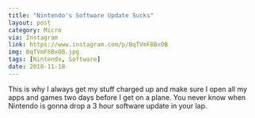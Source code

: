 ```yaml
---
title: "Nintendo's Software Update Sucks"
layout: post
category: Micro
via: Instagram
link: https://www.instagram.com/p/BqTVmF8BxOB
img: BqTVmF8BxOB.jpg
tags: [Nintendo, Software]
date: 2018-11-18
---
```

This is why I always get my stuff charged up and make sure I open all my apps and games two days before I get on a plane. You never know when Nintendo is gonna drop a 3 hour software update in your lap.